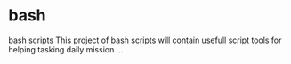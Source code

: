# bash
bash scripts
This project of bash scripts will contain usefull script tools for helping tasking daily mission ...
